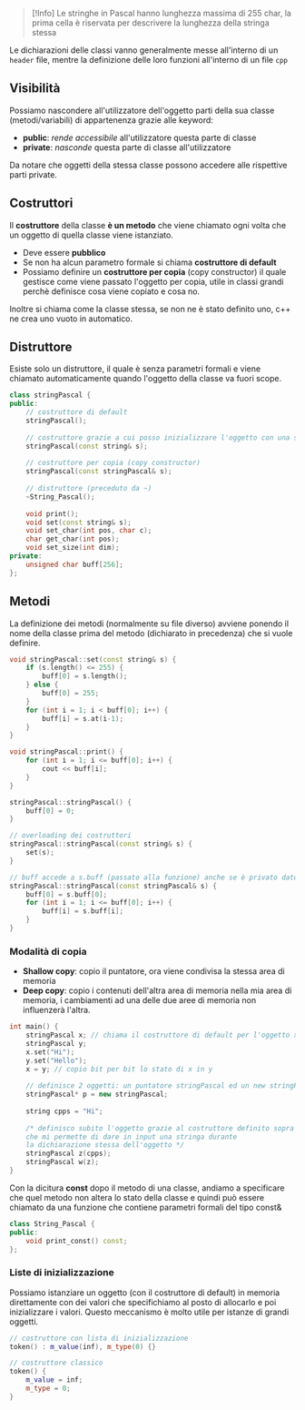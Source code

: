 >[!Info]
>Le stringhe in Pascal hanno lunghezza massima di 255 char, la prima cella è riservata per descrivere la lunghezza della stringa stessa

Le dichiarazioni delle classi vanno generalmente messe all'interno di un `header` file, mentre la definizione delle loro funzioni all'interno di un file `cpp` 

## Visibilità
Possiamo nascondere all'utilizzatore dell'oggetto parti della sua classe (metodi/variabili) di appartenenza grazie alle keyword:
- **public**: _rende accessibile_ all'utilizzatore questa parte di classe
- **private**: _nasconde_ questa parte di classe all'utilizzatore

Da notare che oggetti della stessa classe possono accedere alle rispettive parti private.

## Costruttori
Il **costruttore** della classe **è un metodo** che viene chiamato ogni volta che un oggetto di quella classe viene istanziato.
- Deve essere **pubblico**
- Se non ha alcun parametro formale si chiama **costruttore di default**
- Possiamo definire un **costruttore per copia** (copy constructor) il quale gestisce come viene passato l'oggetto per copia, utile in classi grandi perchè definisce cosa viene copiato e cosa no.

Inoltre si chiama come la classe stessa, se non ne è stato definito uno, c++ ne crea uno vuoto in automatico.

## Distruttore
Esiste solo un distruttore, il quale è senza parametri formali e viene chiamato automaticamente quando l'oggetto della classe va fuori scope.

```cpp
class stringPascal {
public:
	// costruttore di default
    stringPascal();
    
    // costruttore grazie a cui posso inizializzare l'oggetto con una stringa
    stringPascal(const string& s);
    
    // costruttore per copia (copy constructor)
    stringPascal(const stringPascal& s);
	
	// distruttore (preceduto da ~)
    ~String_Pascal();
    
    void print();
    void set(const string& s);
    void set_char(int pos, char c);
    char get_char(int pos);
    void set_size(int dim);
private:
    unsigned char buff[256];
};
```

## Metodi
La definizione dei metodi (normalmente su file diverso) avviene ponendo il nome della classe prima del metodo (dichiarato in precedenza) che si vuole definire.

```cpp
void stringPascal::set(const string& s) {
    if (s.length() <= 255) {
        buff[0] = s.length();
    } else {
        buff[0] = 255;
    }
    for (int i = 1; i < buff[0]; i++) {
        buff[i] = s.at(i-1);
    }
}

void stringPascal::print() {
    for (int i = 1; i <= buff[0]; i++) {
        cout << buff[i];
    }
}

stringPascal::stringPascal() {
    buff[0] = 0;
}

// overloading dei costruttori
stringPascal::stringPascal(const string& s) {
    set(s);
}

// buff accede a s.buff (passato alla funzione) anche se è privato dato che fanno parte delle stessa classe
stringPascal::stringPascal(const stringPascal& s) {
    buff[0] = s.buff[0];
    for (int i = 1; i <= buff[0]; i++) {
        buff[i] = s.buff[i];
    }
}
```

### Modalità di copia
- **Shallow copy**: copio il puntatore, ora viene condivisa la stessa area di memoria
- **Deep copy**: copio i contenuti dell'altra area di memoria nella mia area di memoria, i cambiamenti ad una delle due aree di memoria non influenzerà l'altra.
```cpp
int main() {
    stringPascal x; // chiama il costruttore di default per l'oggetto x
    stringPascal y;
    x.set("Hi");
    y.set("Hello");
    x = y; // copio bit per bit lo stato di x in y
    
    // definisce 2 oggetti: un puntatore stringPascal ed un new stringPascal
    stringPascal* p = new stringPascal;
    
    string cpps = "Hi";
    
    /* definisco subito l'oggetto grazie al costruttore definito sopra
    che mi permette di dare in input una stringa durante
    la dichiarazione stessa dell'oggetto */
    stringPascal z(cpps); 
    stringPascal w(z);
}
```

Con la dicitura **const** dopo il metodo di una classe, andiamo a specificare che quel metodo non altera lo stato della classe e quindi può essere chiamato da una funzione che contiene parametri formali del tipo const&

```cpp
class String_Pascal {
public:
    void print_const() const; 
};
```

### Liste di inizializzazione
Possiamo istanziare un oggetto (con il costruttore di default) in memoria direttamente con dei valori che specifichiamo al posto di allocarlo e poi inizializzare i valori.
Questo meccanismo è molto utile per istanze di grandi oggetti.

```cpp
// costruttore con lista di inizializzazione
token() : m_value(inf), m_type(0) {}

// costruttore classico
token() {
	m_value = inf;
    m_type = 0;
}
```
